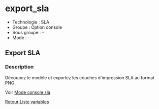 # export_sla

* Technologie : SLA
* Groupe : Option console
* Sous groupe : -
* Mode : - 

## Export SLA

### Description

Découpez le modèle et exportez les couches d'impression SLA au format PNG.

Voir [Mode console sla](../console/mode_console_sla.md#options-de-transformation)

[Retour Liste variables](variable_list.md)

